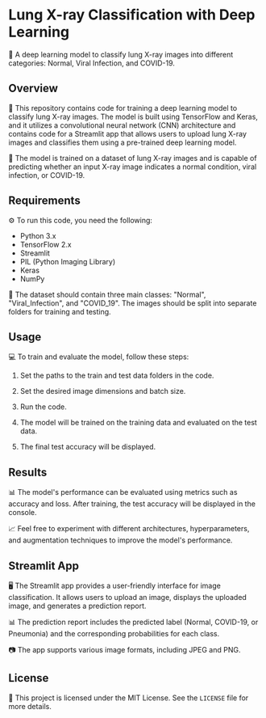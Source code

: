 # Lung X-ray Classification with Deep Learning

🔬 A deep learning model to classify lung X-ray images into different categories: Normal, Viral Infection, and COVID-19.

## Overview

📝 This repository contains code for training a deep learning model to classify lung X-ray images. The model is built using TensorFlow and Keras, and it utilizes a convolutional neural network (CNN) architecture and contains code for a Streamlit app that allows users to upload lung X-ray images and classifies them using a pre-trained deep learning model.

🏥 The model is trained on a dataset of lung X-ray images and is capable of predicting whether an input X-ray image indicates a normal condition, viral infection, or COVID-19.

## Requirements

⚙️ To run this code, you need the following:

- Python 3.x
- TensorFlow 2.x
- Streamlit
- PIL (Python Imaging Library)
- Keras
- NumPy


🔢 The dataset should contain three main classes: "Normal", "Viral_Infection", and "COVID_19". The images should be split into separate folders for training and testing.

## Usage

💻 To train and evaluate the model, follow these steps:

1. Set the paths to the train and test data folders in the code.

2. Set the desired image dimensions and batch size.

3. Run the code.

4. The model will be trained on the training data and evaluated on the test data.

5. The final test accuracy will be displayed.

## Results

📊 The model's performance can be evaluated using metrics such as accuracy and loss. After training, the test accuracy will be displayed in the console.

📈 Feel free to experiment with different architectures, hyperparameters, and augmentation techniques to improve the model's performance.

## Streamlit App

🖥️ The Streamlit app provides a user-friendly interface for image classification. It allows users to upload an image, displays the uploaded image, and generates a prediction report.

📊 The prediction report includes the predicted label (Normal, COVID-19, or Pneumonia) and the corresponding probabilities for each class.

📷 The app supports various image formats, including JPEG and PNG.

## License

📜 This project is licensed under the MIT License. See the `LICENSE` file for more details.

